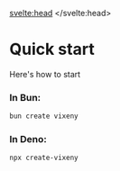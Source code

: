 
<svelte:head>
    <title>Quick start - Vixeny</title>
    <meta name="description" content="How to install Vixeny" />
</svelte:head>

# Quick start

Here's how to start

### In Bun:

```bash
bun create vixeny
```

### In Deno:

```bash
npx create-vixeny
```